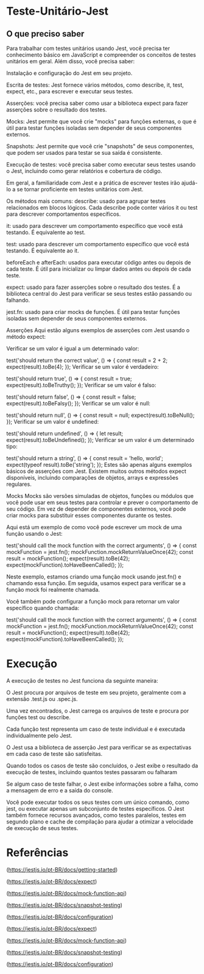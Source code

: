# Teste-Unitário-Jest

## O que preciso saber
Para trabalhar com testes unitários usando Jest, você precisa ter conhecimento básico em JavaScript e compreender os conceitos de testes unitários em geral. Além disso, você precisa saber:

Instalação e configuração do Jest em seu projeto.

Escrita de testes: Jest fornece vários métodos, como describe, it, test, expect, etc., para escrever e executar seus testes.

Asserções: você precisa saber como usar a biblioteca expect para fazer asserções sobre o resultado dos testes.

Mocks: Jest permite que você crie "mocks" para funções externas, o que é útil para testar funções isoladas sem depender de seus componentes externos.

Snapshots: Jest permite que você crie "snapshots" de seus componentes, que podem ser usados para testar se sua saída é consistente.

Execução de testes: você precisa saber como executar seus testes usando o Jest, incluindo como gerar relatórios e cobertura de código.

Em geral, a familiaridade com Jest e a prática de escrever testes irão ajudá-lo a se tornar proficiente em testes unitários com Jest.

Os métodos mais comuns:
describe: usado para agrupar testes relacionados em blocos lógicos. Cada describe pode conter vários it ou test para descrever comportamentos específicos.

it: usado para descrever um comportamento específico que você está testando. É equivalente ao test.

test: usado para descrever um comportamento específico que você está testando. É equivalente ao it.

beforeEach e afterEach: usados para executar código antes ou depois de cada teste. É útil para inicializar ou limpar dados antes ou depois de cada teste.

expect: usado para fazer asserções sobre o resultado dos testes. É a biblioteca central do Jest para verificar se seus testes estão passando ou falhando.

jest.fn: usado para criar mocks de funções. É útil para testar funções isoladas sem depender de seus componentes externos.

Asserções
Aqui estão alguns exemplos de asserções com Jest usando o método expect:

Verificar se um valor é igual a um determinado valor:

test('should return the correct value', () => {
  const result = 2 + 2;
  expect(result).toBe(4);
});
Verificar se um valor é verdadeiro:

test('should return true', () => {
  const result = true;
  expect(result).toBeTruthy();
});
Verificar se um valor é falso:

test('should return false', () => {
  const result = false;
  expect(result).toBeFalsy();
});
Verificar se um valor é null:

test('should return null', () => {
  const result = null;
  expect(result).toBeNull();
});
Verificar se um valor é undefined:

test('should return undefined', () => {
  let result;
  expect(result).toBeUndefined();
});
Verificar se um valor é um determinado tipo:

test('should return a string', () => {
  const result = 'hello, world';
  expect(typeof result).toBe('string');
});
Estes são apenas alguns exemplos básicos de asserções com Jest. Existem muitos outros métodos expect disponíveis, incluindo comparações de objetos, arrays e expressões regulares.

Mocks
Mocks são versões simuladas de objetos, funções ou módulos que você pode usar em seus testes para controlar e prever o comportamento de seu código. Em vez de depender de componentes externos, você pode criar mocks para substituir esses componentes durante os testes.

Aqui está um exemplo de como você pode escrever um mock de uma função usando o Jest:

test('should call the mock function with the correct arguments', () => {
  const mockFunction = jest.fn();
  mockFunction.mockReturnValueOnce(42);
  const result = mockFunction();
  expect(result).toBe(42);
  expect(mockFunction).toHaveBeenCalled();
});

Neste exemplo, estamos criando uma função mock usando jest.fn() e chamando essa função. Em seguida, usamos expect para verificar se a função mock foi realmente chamada.

Você também pode configurar a função mock para retornar um valor específico quando chamada:

test('should call the mock function with the correct arguments', () => {
  const mockFunction = jest.fn();
  mockFunction.mockReturnValueOnce(42);
  const result = mockFunction();
  expect(result).toBe(42);
  expect(mockFunction).toHaveBeenCalled();
});





# Execução 

 A execução de testes no Jest funciona da seguinte maneira:

 O Jest procura por arquivos de teste em seu projeto, geralmente com a extensão .test.js ou .spec.js.

 Uma vez encontrados, o Jest carrega os arquivos de teste e procura por funções test ou describe.

 Cada função test representa um caso de teste individual e é executada individualmente pelo Jest.

 O Jest usa a biblioteca de asserção Jest para verificar se as expectativas em cada caso de teste são satisfeitas.

Quando todos os casos de teste são concluídos, o Jest exibe o resultado da execução de testes, incluindo quantos testes passaram ou falharam

 Se algum caso de teste falhar, o Jest exibe informações sobre a falha, como a mensagem de erro e a saída do console.

 Você pode executar todos os seus testes com um único comando, como jest, ou executar apenas um subconjunto de testes específicos. O Jest também fornece recursos avançados, como testes paralelos, testes em segundo plano e cache de compilação para ajudar a otimizar a velocidade de execução de seus testes.

# Referências
(https://jestjs.io/pt-BR/docs/getting-started)

(https://jestjs.io/pt-BR/docs/expect)

(https://jestjs.io/pt-BR/docs/mock-function-api)

(https://jestjs.io/pt-BR/docs/snapshot-testing)

(https://jestjs.io/pt-BR/docs/configuration)

(https://jestjs.io/pt-BR/docs/expect)

(https://jestjs.io/pt-BR/docs/mock-function-api)

(https://jestjs.io/pt-BR/docs/snapshot-testing)

(https://jestjs.io/pt-BR/docs/configuration)
